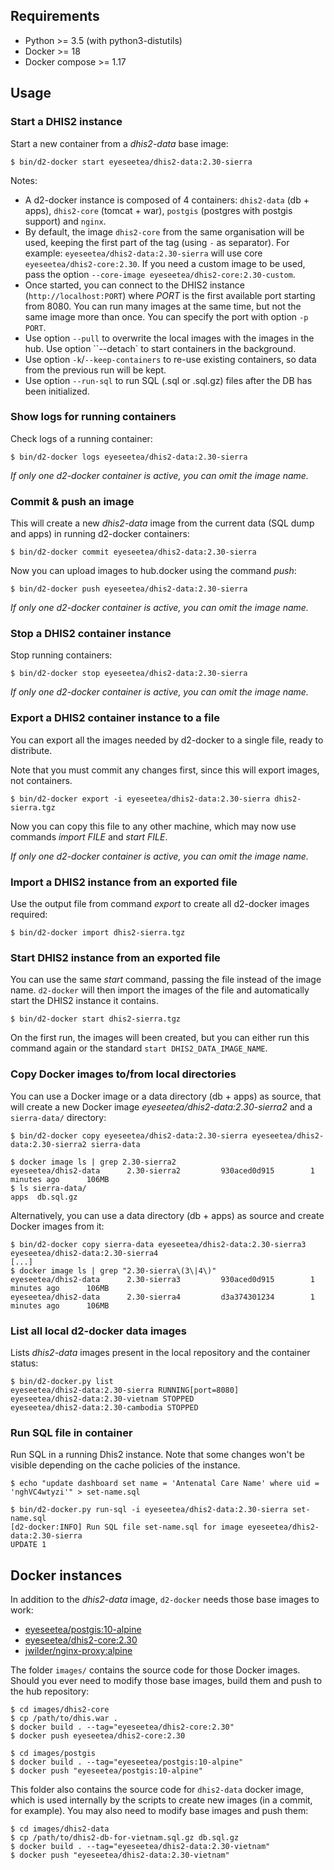 ## Requirements

-   Python >= 3.5 (with python3-distutils)
-   Docker >= 18
-   Docker compose >= 1.17

## Usage

### Start a DHIS2 instance

Start a new container from a _dhis2-data_ base image:

```
$ bin/d2-docker start eyeseetea/dhis2-data:2.30-sierra
```

Notes:

-   A d2-docker instance is composed of 4 containers: `dhis2-data` (db + apps), `dhis2-core` (tomcat + war), `postgis` (postgres with postgis support) and `nginx`.
-   By default, the image `dhis2-core` from the same organisation will be used, keeping the first part of the tag (using `-` as separator). For example: `eyeseetea/dhis2-data:2.30-sierra` will use core `eyeseetea/dhis2-core:2.30`. If you need a custom image to be used, pass the option `--core-image eyeseetea/dhis2-core:2.30-custom`.
-   Once started, you can connect to the DHIS2 instance (`http://localhost:PORT`) where _PORT_ is the first available port starting from 8080. You can run many images at the same time, but not the same image more than once. You can specify the port with option `-p PORT`.
-   Use option `--pull` to overwrite the local images with the images in the hub. Use option ``--detach` to start containers in the background.
-   Use option `-k`/`--keep-containers` to re-use existing containers, so data from the previous run will be kept.
-   Use option `--run-sql` to run SQL (.sql or .sql.gz) files after the DB has been initialized.

### Show logs for running containers

Check logs of a running container:

```
$ bin/d2-docker logs eyeseetea/dhis2-data:2.30-sierra
```

_If only one d2-docker container is active, you can omit the image name._

### Commit & push an image

This will create a new _dhis2-data_ image from the current data (SQL dump and apps) in running d2-docker containers:

```
$ bin/d2-docker commit eyeseetea/dhis2-data:2.30-sierra
```

Now you can upload images to hub.docker using the command _push_:

```
$ bin/d2-docker push eyeseetea/dhis2-data:2.30-sierra
```

_If only one d2-docker container is active, you can omit the image name._

### Stop a DHIS2 container instance

Stop running containers:

```
$ bin/d2-docker stop eyeseetea/dhis2-data:2.30-sierra
```

_If only one d2-docker container is active, you can omit the image name._

### Export a DHIS2 container instance to a file

You can export all the images needed by d2-docker to a single file, ready to distribute.

Note that you must commit any changes first, since this will export images, not containers.

```
$ bin/d2-docker export -i eyeseetea/dhis2-data:2.30-sierra dhis2-sierra.tgz
```

Now you can copy this file to any other machine, which may now use commands _import FILE_ and _start FILE_.

_If only one d2-docker container is active, you can omit the image name._

### Import a DHIS2 instance from an exported file

Use the output file from command _export_ to create all d2-docker images required:

```
$ bin/d2-docker import dhis2-sierra.tgz
```

### Start DHIS2 instance from an exported file

You can use the same _start_ command, passing the file instead of the image name. `d2-docker` will then import the images of the file and automatically start the DHIS2 instance it contains.

```
$ bin/d2-docker start dhis2-sierra.tgz
```

On the first run, the images will been created, but you can either run this command again or the standard `start DHIS2_DATA_IMAGE_NAME`.

### Copy Docker images to/from local directories

You can use a Docker image or a data directory (db + apps) as source, that will create a new Docker image _eyeseetea/dhis2-data:2.30-sierra2_ and a `sierra-data/` directory:

```
$ bin/d2-docker copy eyeseetea/dhis2-data:2.30-sierra eyeseetea/dhis2-data:2.30-sierra2 sierra-data

$ docker image ls | grep 2.30-sierra2
eyeseetea/dhis2-data      2.30-sierra2         930aced0d915        1 minutes ago      106MB
$ ls sierra-data/
apps  db.sql.gz
```

Alternatively, you can use a data directory (db + apps) as source and create Docker images from it:

```
$ bin/d2-docker copy sierra-data eyeseetea/dhis2-data:2.30-sierra3 eyeseetea/dhis2-data:2.30-sierra4
[...]
$ docker image ls | grep "2.30-sierra\(3\|4\)"
eyeseetea/dhis2-data      2.30-sierra3         930aced0d915        1 minutes ago      106MB
eyeseetea/dhis2-data      2.30-sierra4         d3a374301234        1 minutes ago      106MB
```

### List all local d2-docker data images

Lists _dhis2-data_ images present in the local repository and the container status:

```
$ bin/d2-docker.py list
eyeseetea/dhis2-data:2.30-sierra RUNNING[port=8080]
eyeseetea/dhis2-data:2.30-vietnam STOPPED
eyeseetea/dhis2-data:2.30-cambodia STOPPED
```

### Run SQL file in container

Run SQL in a running Dhis2 instance. Note that some changes won't be visible depending on the cache policies of the instance.

```
$ echo "update dashboard set name = 'Antenatal Care Name' where uid = 'nghVC4wtyzi'" > set-name.sql

$ bin/d2-docker.py run-sql -i eyeseetea/dhis2-data:2.30-sierra set-name.sql
[d2-docker:INFO] Run SQL file set-name.sql for image eyeseetea/dhis2-data:2.30-sierra
UPDATE 1
```

## Docker instances

In addition to the _dhis2-data_ image, `d2-docker` needs those base images to work:

-   [eyeseetea/postgis:10-alpine](https://hub.docker.com/r/eyeseetea/eyeseetea/postgis)
-   [eyeseetea/dhis2-core:2.30](https://hub.docker.com/r/eyeseetea/dhis2-core)
-   [jwilder/nginx-proxy:alpine](https://hub.docker.com/r/jwilder/nginx-proxy)

The folder `images/` contains the source code for those Docker images. Should you ever need to modify those base images, build them and push to the hub repository:

```
$ cd images/dhis2-core
$ cp /path/to/dhis.war .
$ docker build . --tag="eyeseetea/dhis2-core:2.30"
$ docker push eyeseetea/dhis2-core:2.30
```

```
$ cd images/postgis
$ docker build . --tag="eyeseetea/postgis:10-alpine"
$ docker push "eyeseetea/postgis:10-alpine"
```

This folder also contains the source code for `dhis2-data` docker image, which is used internally by the scripts to create new images (in a commit, for example). You may also need to modify base images and push them:

```
$ cd images/dhis2-data
$ cp /path/to/dhis2-db-for-vietnam.sql.gz db.sql.gz
$ docker build . --tag="eyeseetea/dhis2-data:2.30-vietnam"
$ docker push "eyeseetea/dhis2-data:2.30-vietnam"
```
